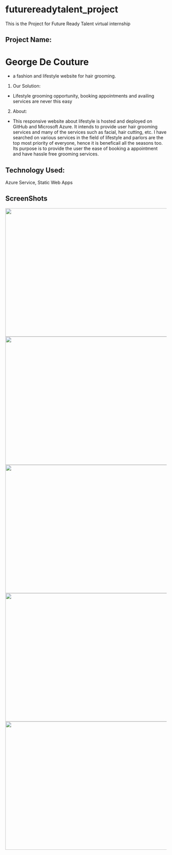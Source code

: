 # futurereadytalent_project
This is the Project for  Future Ready Talent virtual internship

## Project Name: 
# George De Couture
- a fashion and lifestyle website for hair grooming.
1. Our Solution:
* Lifestyle grooming opportunity, booking appointments and availing services are never this easy

2. About:
* This responsive website about lifestyle is hosted and deployed on GitHub and Microsoft Azure.
It intends to provide user hair grooming services and many of the services such as facial, hair cutting, etc.
I have searched on various services in the field of lifestyle and parlors are the top most priority of everyone, hence it is beneficail all the seasons too.
Its purpose is to provide the user the ease of booking a appointment and have hassle free grooming services.

## Technology Used:
Azure Service, Static Web Apps

## ScreenShots

<img src='C:\Users\Dell\Pictures\ms1.jpg' width='600' height='400'>
<img src='C:\Users\Dell\Pictures\ms2.jpg' width='600' height='400'>
<img src='C:\Users\Dell\Pictures\ms3.jpg' width='600' height='400'>
<img src='C:\Users\Dell\Pictures\ms4.jpg' width='600' height='400'>
<img src='C:\Users\Dell\Pictures\ms5.jpg' width='600' height='400'>




